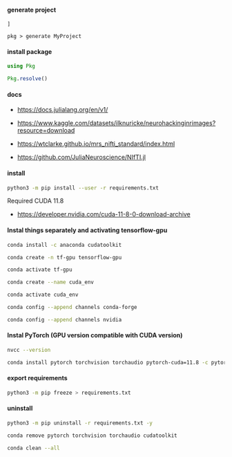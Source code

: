 <!-- julia main.js args -->

#### generate project

```
]

pkg > generate MyProject
```

#### install package

```julia
using Pkg

Pkg.resolve()

```

#### docs

- https://docs.julialang.org/en/v1/

- https://www.kaggle.com/datasets/ilknuricke/neurohackinginrimages?resource=download

- https://wtclarke.github.io/mrs_nifti_standard/index.html

- https://github.com/JuliaNeuroscience/NIfTI.jl

#### install

```bash
python3 -m pip install --user -r requirements.txt
```

Required CUDA 11.8

- https://developer.nvidia.com/cuda-11-8-0-download-archive

#### Instal things separately and activating tensorflow-gpu

```bash
conda install -c anaconda cudatoolkit
```

```bash
conda create -n tf-gpu tensorflow-gpu
```

```bash
conda activate tf-gpu
```

```bash
conda create --name cuda_env
```

```bash
conda activate cuda_env
```

```bash
conda config --append channels conda-forge
```

```bash
conda config --append channels nvidia
```

#### Instal PyTorch (GPU version compatible with CUDA version)

```bash
nvcc --version
```

```bash
conda install pytorch torchvision torchaudio pytorch-cuda=11.8 -c pytorch -c nvidia
```

#### export requirements

```bash
python3 -m pip freeze > requirements.txt
```

#### uninstall

```bash
python3 -m pip uninstall -r requirements.txt -y
```

```bash
conda remove pytorch torchvision torchaudio cudatoolkit
```

```bash
conda clean --all
```

